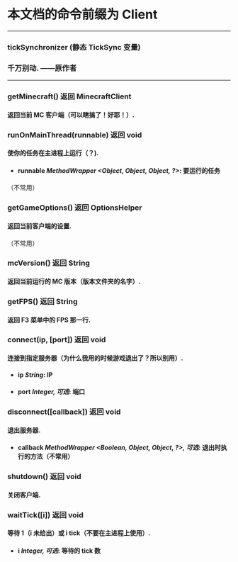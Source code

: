 # 本文档的命令前缀为 Client
--------------------
### tickSynchronizer (静态 TickSync 变量)
### 千万别动. ——原作者
--------------------
### getMinecraft() 返回 MinecraftClient
#### 返回当前 MC 客户端（可以瞎搞了！好耶！）.
### runOnMainThread(runnable) 返回 void
#### 使你的任务在主进程上运行（？).
* #### runnable *MethodWrapper <Object, Object, Object, ?>*: 要运行的任务
（不常用）
### getGameOptions() 返回 OptionsHelper
#### 返回当前客户端的设置.
（不常用）
### mcVersion() 返回 String
#### 返回当前运行的 MC 版本（版本文件夹的名字）.
### getFPS() 返回 String
#### 返回 F3 菜单中的 FPS 那一行.
### connect(ip, [port]) 返回 void
#### 连接到指定服务器（为什么我用的时候游戏退出了？所以别用）.
* #### ip *String*: IP
* #### port *Integer, 可选*: 端口
### disconnect([callback]) 返回 void
#### 退出服务器.
* #### callback *MethodWrapper <Boolean, Object, Object, ?>, 可选*: 退出时执行的方法（不常用）
### shutdown() 返回 void
#### 关闭客户端.
### waitTick([i]) 返回 void
#### 等待 1（i 未给出）或 i tick（不要在主进程上使用）.
* #### i *Integer, 可选*: 等待的 tick 数
